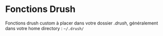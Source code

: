 # Fonctions Drush
Fonctions drush custom à placer dans votre dossier *.drush*, généralement dans votre home directory : `~/.drush/`
